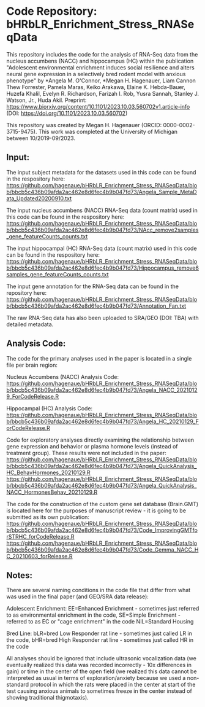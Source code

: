 # Code Repository: bHRbLR_Enrichment_Stress_RNASeqData

This repository includes the code for the analysis of RNA-Seq data from the nucleus accumbens (NACC) and hippocampus (HC) within the publication "Adolescent environmental enrichment induces social resilience and alters neural gene expression in a selectively bred rodent model with anxious phenotype" by *Angela M. O'Connor, *Megan H. Hagenauer, Liam Cannon Thew Forrester, Pamela Maras, Keiko Arakawa, Elaine K. Hebda-Bauer, Huzefa Khalil, Evelyn R. Richardson, Farizah I. Rob, Yusra Sannah, Stanley J. Watson, Jr., Huda Akil. 
Preprint: https://www.biorxiv.org/content/10.1101/2023.10.03.560702v1.article-info (DOI: https://doi.org/10.1101/2023.10.03.560702)

This repository was created by Megan H. Hagenauer (ORCID: 0000-0002-3715-9475). This work was completed at the University of Michigan between 10/2019-09/2023.

## Input:

The input subject metadata for the datasets used in this code can be found in the respository here: 
https://github.com/hagenaue/bHRbLR_Enrichment_Stress_RNASeqData/blob/bbcb5c436b09afda2ac462e8d6fec4b9b047fd73/Angela_Sample_MetaData_Updated20200910.txt

The input nucleus accumbens (NACC) RNA-Seq data (count matrix) used in this code can be found in the respository here: 
https://github.com/hagenaue/bHRbLR_Enrichment_Stress_RNASeqData/blob/bbcb5c436b09afda2ac462e8d6fec4b9b047fd73/NAcc_remove2samples_gene_featureCounts_counts.txt

The input hippocampal (HC) RNA-Seq data (count matrix) used in this code can be found in the respository here: 
https://github.com/hagenaue/bHRbLR_Enrichment_Stress_RNASeqData/blob/bbcb5c436b09afda2ac462e8d6fec4b9b047fd73/Hippocampus_remove6samples_gene_featureCounts_counts.txt

The input gene annotation for the RNA-Seq data can be found in the repository here:
https://github.com/hagenaue/bHRbLR_Enrichment_Stress_RNASeqData/blob/bbcb5c436b09afda2ac462e8d6fec4b9b047fd73/Annotation_Fan.txt

The raw RNA-Seq data has also been uploaded to SRA/GEO (DOI: TBA) with detailed metadata.


## Analysis Code:

The code for the primary analyses used in the paper is located in a single file per brain region:

Nucleus Accumbens (NACC) Analysis Code:
https://github.com/hagenaue/bHRbLR_Enrichment_Stress_RNASeqData/blob/bbcb5c436b09afda2ac462e8d6fec4b9b047fd73/Angela_NACC_20210129_ForCodeRelease.R

Hippocampal (HC) Analysis Code:
https://github.com/hagenaue/bHRbLR_Enrichment_Stress_RNASeqData/blob/bbcb5c436b09afda2ac462e8d6fec4b9b047fd73/Angela_HC_20210129_ForCodeRelease.R

Code for exploratory analyses directly examining the relationship between gene expression and behavior or plasma hormone levels (instead of treatment group). These results were not included in the paper:
https://github.com/hagenaue/bHRbLR_Enrichment_Stress_RNASeqData/blob/bbcb5c436b09afda2ac462e8d6fec4b9b047fd73/Angela_QuickAnalysis_HC_BehavHormones_20210129.R
https://github.com/hagenaue/bHRbLR_Enrichment_Stress_RNASeqData/blob/bbcb5c436b09afda2ac462e8d6fec4b9b047fd73/Angela_QuickAnalysis_NACC_HormonesBehav_20210129.R

The code for the construction of the custom gene set database (Brain.GMT) is located here for the purposes of manuscript review - it is going to be submitted as its own publication:
https://github.com/hagenaue/bHRbLR_Enrichment_Stress_RNASeqData/blob/bbcb5c436b09afda2ac462e8d6fec4b9b047fd73/Code_ImprovingGMTforSTRHC_forCodeRelease.R
https://github.com/hagenaue/bHRbLR_Enrichment_Stress_RNASeqData/blob/bbcb5c436b09afda2ac462e8d6fec4b9b047fd73/Code_Gemma_NACC_HC_20210603_forRelease.R

## Notes:

There are several naming conditions in the code file that differ from what was used in the final paper (and GEO/SRA data release):

Adolescent Enrichment: EE=Enhanced Enrichment - sometimes just referred to as environmental enrichment in the code, SE=Simple Enrichment - referred to as EC or "cage enrichment" in the code NIL=Standard Housing

Bred Line: bLR=bred Low Responder rat line - sometimes just called LR in the code, bHR=bred High Responder rat line - sometimes just called HR in the code


All analyses should be ignored that include ultrasonic vocalization data (we eventually realized this data was recorded incorrectly - 10x differences in gain) or time in the center of the open field (we realized this data cannot be interpreted as usual in terms of exploration/anxiety because we used a non-standard protocol in which the rats were placed in the center at start of the test causing anxious animals to sometimes freeze in the center instead of showing traditional thigmotaxis).
